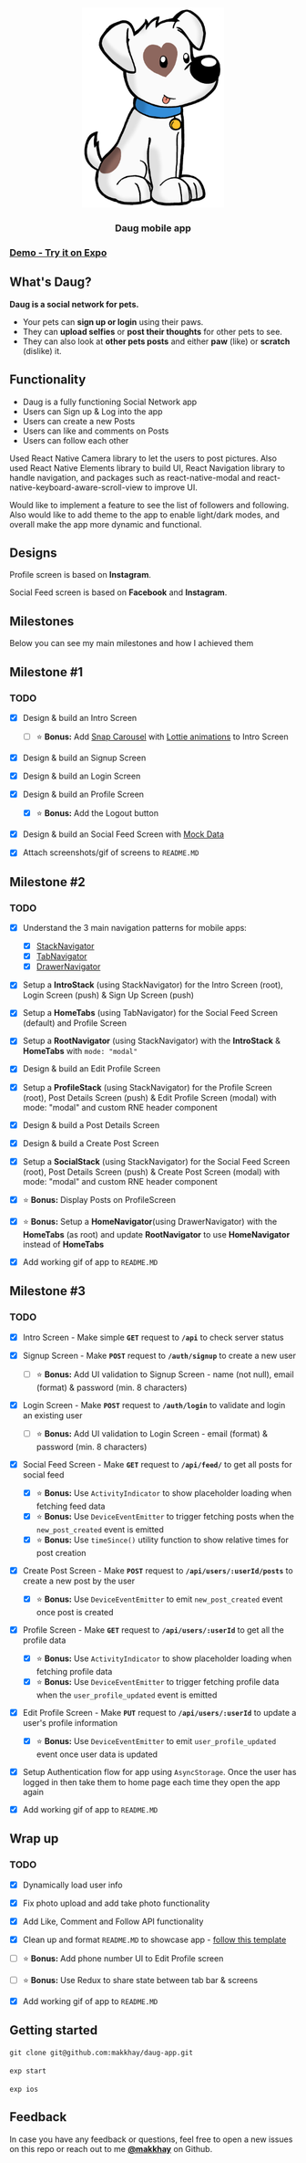 <p align="center">
  <a href="https://github.com/makkhay/daug-app">
    <img alt="daug" src="https://github.com/makkhay/daug-app/blob/master/daug_logo.png" width="250">
  </a>
</p>

<h3 align="center">
  Daug mobile app
</h3>


### [Demo - Try it on Expo](https://expo.io/@makkhay/daug-app)

## What's Daug?

**Daug is a social network for pets.**

- Your pets can **sign up or login** using their paws.
- They can **upload selfies** or **post their thoughts** for other pets to see.
- They can also look at **other pets posts** and either **paw** (like) or **scratch** (dislike) it.





## Functionality
- Daug is a fully functioning Social Network app
- Users can Sign up & Log into the app
- Users can create a new Posts
- Users can like and comments on Posts
- Users can follow each other


Used React Native Camera library to let the users to post pictures. Also used React Native Elements library to build UI, React Navigation library to handle navigation, and packages such as react-native-modal and react-native-keyboard-aware-scroll-view to improve UI. 

Would like to implement a feature to see the list of followers and following. Also would like to add theme to the app to enable light/dark modes, and overall make the app more dynamic and functional.

## Designs

Profile screen is based on **Instagram**.

Social Feed screen is based on **Facebook** and **Instagram**.

## Milestones

Below you can see my main milestones and how I achieved them


## Milestone #1



### TODO

- [x] Design & build an Intro Screen
  - [ ] :star: **Bonus:** Add [Snap Carousel](https://github.com/archriss/react-native-snap-carousel) with [Lottie animations](https://docs.expo.io/versions/latest/sdk/lottie.html) to Intro Screen
- [x] Design & build an Signup Screen
- [x] Design & build an Login Screen
- [x] Design & build an Profile Screen
  - [x] :star: **Bonus:** Add the Logout button
- [x] Design & build an Social Feed Screen with [Mock Data](https://raw.githubusercontent.com/mobilespace/daug-mobile/c4d4a331564ee490e1162f3733f3023afe3defc3/app/utils/constants.js)
- [x] Attach screenshots/gif of screens to `README.MD`


## Milestone #2



### TODO

- [x] Understand the 3 main navigation patterns for mobile apps:
  - [x] [StackNavigator](https://reactnavigation.org/docs/hello-react-navigation.html#creating-a-stacknavigator)
  - [x] [TabNavigator](https://reactnavigation.org/docs/tab-based-navigation.html)
  - [x] [DrawerNavigator](https://reactnavigation.org/docs/drawer-based-navigation.html)
- [x] Setup a **IntroStack** (using StackNavigator) for the Intro Screen (root), Login Screen (push) & Sign Up Screen (push)
- [x] Setup a **HomeTabs** (using TabNavigator) for the Social Feed Screen (default) and Profile Screen
- [x] Setup a **RootNavigator** (using StackNavigator) with the **IntroStack** & **HomeTabs** with `mode: "modal"`
- [x] Design & build an Edit Profile Screen
- [x] Setup a **ProfileStack** (using StackNavigator) for the Profile Screen (root), Post Details Screen (push) & Edit Profile Screen (modal) with mode: "modal" and custom RNE header component
- [x] Design & build a Post Details Screen
- [x] Design & build a Create Post Screen
- [x] Setup a **SocialStack** (using StackNavigator) for the Social Feed Screen (root), Post Details Screen (push) & Create Post Screen (modal) with mode: "modal" and custom RNE header component
- [x] :star: **Bonus:** Display Posts on ProfileScreen
- [x] :star: **Bonus:** Setup a **HomeNavigator**(using DrawerNavigator) with the **HomeTabs** (as root) and update **RootNavigator** to use **HomeNavigator** instead of **HomeTabs**
- [x] Add working gif of app to `README.MD`



## Milestone #3


### TODO

- [x] Intro Screen - Make simple **`GET`** request to **`/api`** to check server status
- [x] Signup Screen - Make **`POST`** request to **`/auth/signup`** to create a new user
	- [ ] :star: **Bonus:** Add UI validation to Signup Screen - name (not null), email (format) & password (min. 8 characters)
- [x] Login Screen - Make **`POST`** request to **`/auth/login`** to validate and login an existing user
	- [ ] :star: **Bonus:** Add UI validation to Login Screen - email (format) & password (min. 8 characters)
- [x] Social Feed Screen - Make **`GET`** request to **`/api/feed/`** to get all posts for social feed
	- [x] :star: **Bonus:** Use `ActivityIndicator` to show placeholder loading when fetching feed data
	- [x] :star: **Bonus:** Use `DeviceEventEmitter` to trigger fetching posts when the `new_post_created` event is emitted
	- [x] :star: **Bonus:** Use `timeSince()` utility function to show relative times for post creation
- [x] Create Post Screen - Make **`POST`** request to **`/api/users/:userId/posts`** to create a new post by the user
	- [x] :star: **Bonus:** Use `DeviceEventEmitter` to emit `new_post_created` event once post is created
- [x] Profile Screen - Make **`GET`** request to **`/api/users/:userId`** to get all the profile data
	- [x] :star: **Bonus:** Use `ActivityIndicator` to show placeholder loading when fetching profile data
	- [x] :star: **Bonus:** Use `DeviceEventEmitter` to trigger fetching profile data when the `user_profile_updated` event is emitted
- [x] Edit Profile Screen - Make **`PUT`** request to **`/api/users/:userId`** to update a user's profile information
	- [x] :star: **Bonus:** Use `DeviceEventEmitter` to emit `user_profile_updated` event once user data is updated
- [x] Setup Authentication flow for app using `AsyncStorage`. Once the user has logged in then take them to home page each time they open the app again
- [x] Add working gif of app to `README.MD`


## Wrap up

### TODO
- [x] Dynamically load user info 
- [x] Fix photo upload and add take photo functionality
- [x] Add Like, Comment and Follow API functionality
- [x] Clean up and format `README.MD` to showcase app - [follow this template](https://github.com/mobilespace/MobileGuides/blob/master/showcase_app_readme.md#readme-template-for-showcasing-a-mobile-app)
- [ ] :star: **Bonus:** Add phone number UI to Edit Profile screen
- [ ] :star: **Bonus:** Use Redux to share state between tab bar & screens
- [x] Add working gif of app to `README.MD`


## Getting started

```
git clone git@github.com:makkhay/daug-app.git

exp start

exp ios
```



## Feedback

In case you have any feedback or questions, feel free to open a new issues on this repo or reach out to me [**@makkhay**](https://github.com/makkhay) on Github.
